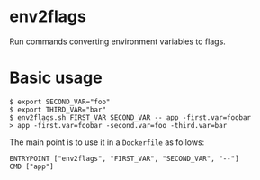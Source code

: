 # env2flags
Run commands converting environment variables to flags.

# Basic usage
```
$ export SECOND_VAR="foo"
$ export THIRD_VAR="bar"
$ env2flags.sh FIRST_VAR SECOND_VAR -- app -first.var=foobar
> app -first.var=foobar -second.var=foo -third.var=bar
```

The main point is to use it in a `Dockerfile` as follows:

```
ENTRYPOINT ["env2flags", "FIRST_VAR", "SECOND_VAR", "--"]
CMD ["app"]
```